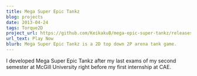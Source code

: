 ```yaml
---
title: Mega Super Epic Tankz
blog: projects
date: 2013-04-24
tags: Torque2D
project_url: https://github.com/KeikakuB/mega-epic-super-tankz/releases
url_text: Play Now
blurb: Mega Super Epic Tankz is a 2D top down 2P arena tank game.
---
```

I developed Mega Super Epic Tankz after my last exams of my second semester at McGill University right before my first internship at CAE.
